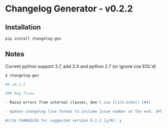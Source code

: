 # Changelog Generator - v0.2.2

## Installation

```bash
pip install changelog-gen
```

## Notes

Current python support 3.7, add 3.X and python 2.7 (or ignore cos EOL'd)

```bash
$ changelog-gen

## v0.2.2

### Bug fixes

- Raise errors from internal classes, don't use click.echo() [#4]

- Update changelog line format to include issue number at the end. [#7]

Write CHANGELOG for suggested version 0.2.2 [y/N]: y
```
